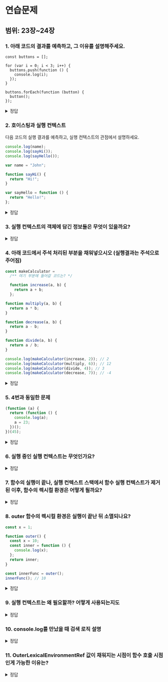 # 연습문제

## 범위: 23장~24장

### 1. 아래 코드의 결과를 예측하고, 그 이유를 설명해주세요.

```
const buttons = [];

for (var i = 0; i < 3; i++) {
  buttons.push(function () {
    console.log(i);
  });
}

buttons.forEach(function (button) {
  button();
});

```

<details>
<summary>정답</summary>

3, 3, 3
클로저~

</details>

### 2. 호이스팅과 실행 컨텍스트

다음 코드의 실행 결과를 예측하고, 실행 컨텍스트의 관점에서 설명하세요.

```javascript
console.log(name);
console.log(sayHi());
console.log(sayHello());

var name = "John";

function sayHi() {
  return "Hi!";
}

var sayHello = function () {
  return "Hello!";
};
```

<details>
<summary>정답</summary>

실행 결과:

```
undefined
"Hi!"
TypeError: sayHello is not a function
```

</details>

### 3. 실행 컨텍스트의 객체에 담긴 정보들은 무엇이 있을까요?

<details>
<summary>정답</summary>

변수 객체, scope 체인, this 값  
변수 객체 - 변수, 매개변수 파라미터, 인수 argument 정보와 함수 정보가 담겨 있음 이때 변수와 함수 표현식으로 생성된 함수는 생성은 되지만 초기화는 되지 않아 Undefined임  
scope 체인 - 연결리스트 형태로 스코프 정보가 저장  
this - 변수 객체의 this에 바인딩할 객체를 저장

</details>

### 4. 아래 코드에서 주석 처리된 부분을 채워넣으시오 (실행결과는 주석으로 주어짐)

```jsx
const makeCalculator =
  /** 여기 부분에 들어갈 코드는? */

  function increase(a, b) {
    return a + b;
  };

function multiply(a, b) {
  return a * b;
}

function decrease(a, b) {
  return a - b;
}

function divide(a, b) {
  return a / b;
}

console.log(makeCalculator(increase, 2)); // 2
console.log(makeCalculator(multiply, 6)); // 12
console.log(makeCalculator(divide, 4)); // 3
console.log(makeCalculator(decrease, 7)); // -4
```

<details>
<summary>정답</summary>

```jsx
const makeCalculator = (function () {
  let number = 0;
  return function (operator, n) {
    number = operator(number, n);
    return number;
  };
})();
```

</details>

### 5. 4번과 동일한 문제

```jsx
(function (a) {
  return (function () {
    console.log(a);
    a = 23;
  })();
})(45);
```

<details>
<summary>정답</summary>

45

</details>

### 6. 실행 중인 실행 컨텍스트는 무엇인가요?

<details>
<summary>정답</summary>

스택의 최상위에 존재하는 실행 컨텍스트를 말합니다.
스택의 최상위 실행 컨텍스트는 언제나 현재 실행 중인 코드의 실행 컨텍스트이기 때문입니다.

</details>

### 7. 함수의 실행이 끝나, 실행 컨텍스트 스택에서 함수 실행 컨텍스트가 제거된 이후, 함수의 렉시컬 환경은 어떻게 될까요?

<details>
<summary>정답</summary>

렉시컬 환경은 독립적인 객체이므로, 누군가에 의해 참조되지 않을 때 가비지 컬렉터에 의해 삭제된다.
따라서 실행 컨텍스트가 제거된 이후에도 함수의 렉시컬 환경을 누군가 참조하고 있다면 렉시컬 환경은 소멸되지 않는다.

</details>

### 8. outer 함수의 렉시컬 환경은 실행이 끝난 뒤 소멸되나요?

```js
const x = 1;

function outer() {
  const x = 10;
  const inner = function () {
    console.log(x);
  };
  return inner;
}

const innerFunc = outer();
innerFunc(); // 10
```

<details>
<summary>정답</summary>

아닙니다.

outer 함수의 렉시컬 환경은 inner 함수에 의해 참조되고 있기 때문에 가비지 컬렉션의 대상이 아닙니다.

</details>

### 9. 실행 컨텍스트는 왜 필요할까? 어떻게 사용되는지도

<details>
<summary>정답</summary>

코드가 실행되려면,

1. 선언에 의해 만들어진 식별자(변수, 함수, 클래스 등)를 스코프를 구분하여 등록하고, 상태 변화를 지속적으로 관리할 수 있어야 한다.
2. 스코프 체인을 형성해야 한다. 즉, 스코프 체인을 통해 상위 스코프의 식별자를 검색할 수 있어야 한다.
3. 현재 실행중인 코드의 실행 순서를 변경할 수 있어야 하고, 되돌아갈 수 있어야 한다. (함수 호출에 의한 실행 순서 변경)

그래서 실행컨텍스트는 소스코드를 실행하는 데 필요한 환경을 제공하고, 실행 결과를 실제로 관리하는 영역

1. 식별자를 등록하고 관리하는 스코프
2. 코드 실행 순서 관리를 구현한 내부 메커니즘

식별자와 스코프는 렉시컬 환경(Lexical Environment)으로 관리하고, 코드 실행 순서는 실행 컨텍스트 스택으로 관리한다.

</details>

### 10. console.log를 만났을 때 검색 로직 설명

<details>
<summary>정답</summary>

식별자인 console을 스코프 체인을 통해 검색한다.  
log 프로퍼티를 프로포타입 체인을 통해 검색한다.

</details>

### 11. OuterLexicalEnvironmentRef 값이 채워지는 시점이 함수 호출 시점인게 가능한 이유는?

<details>
<summary>정답</summary>

함수를 어디서 호출했는지가 아니라 어디에 정의했는지에 따라 상위 스코프를 결정한다. (= 렉시컬 스코프)  
함수는 자신이 정의된 스코프인 상위 스코프를 기억한다.

OuterLexicalEnvironmentRef에 값이 채워지는 시점은 함수가 호출될 때 함수 내용이 평가되면서인데  
함수 정의(선언)했을 때 스코프를 기억할 수 있는 이유는 함수 객체의 내부 슬롯 [[Environment]]에  
자신이 생성되었을 때 현재 실행중인 실행 컨텍스트 (함수의 상위 스코프)의 렉시컬 환경을 저장해놓기 때문

</details>
